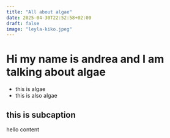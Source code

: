```yaml
---
title: "All about algae"
date: 2025-04-30T22:52:58+02:00
draft: false
image: "leyla-kiko.jpeg"
---
```


# Hi my name is andrea and I am talking about algae

- this is algae
- this is also algae

## this is subcaption

hello content
